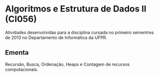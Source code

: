 # Algoritmos e Estrutura de Dados II (CI056)

Atividades desenvolvidas para a disciplina cursada no primeiro sementres de 2013 no Departamento de Informática da UFPR.

## Ementa

Recursão, Busca, Ordenação, Heaps e Contagem de recursos computacionais.
